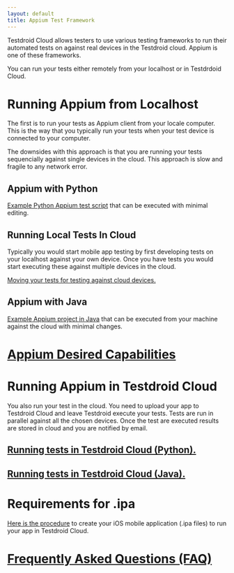 ```yaml
---
layout: default
title: Appium Test Framework
---
```


Testdroid Cloud allows testers to use various testing frameworks to
run their automated tests on against real devices in the Testdroid
cloud. Appium is one of these frameworks.

You can run your tests either remotely from your localhost or in
Testdrdoid Cloud.

# Running Appium from Localhost

The first is to run your tests as Appium client from your locale
computer. This is the way that you typically run your tests when your
test device is connected to your computer.

The downsides with this approach is that you are running your tests
sequencially against single devices in the cloud. This approach is
slow and fragile to any network error.

## Appium with Python

[Example Python Appium test script](python/) that can be executed with minimal
editing.

## Running Local Tests In Cloud

Typically you would start mobile app testing by first developing tests
on your localhost against your own device. Once you have tests you
would start executing these against multiple devices in the cloud.

[Moving your tests for testing against cloud devices.](moving-tests-to-cloud.html)

## Appium with Java

[Example Appium project in Java](java/) that can be executed from your machine
against the cloud with minimal changes.


# [Appium Desired Capabilities](testdroid-desired-caps.html)

# Running Appium in Testdroid Cloud

You also run your test in the cloud. You need to upload your app to
Testdroid Cloud and leave Testdroid execute your tests. Tests are run
in parallel against all the chosen devices. Once the test are executed
results are stored in cloud and you are notified by email. 

## [Running tests in Testdroid Cloud (Python).]({{site.baseurl}}/appium/python/server-side-appium-in-tc.html)

## [Running tests in Testdroid Cloud (Java).]({{site.baseurl}}/appium/java/server-side-appium-in-tc.html)

# Requirements for .ipa

[Here is the procedure](requirements-for-ipa.html) to create your iOS
mobile application (.ipa files) to run your app in Testdroid Cloud.

# [Frequently Asked Questions (FAQ)](faq.html)
